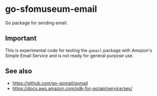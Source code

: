 # go-sfomuseum-email

Go package for sending email.

## Important

This is experimental code for testing the `gomail` package with Amazon's Simple Email Service and is not ready for general purpose use.

## See also

* https://github.com/go-gomail/gomail
* https://docs.aws.amazon.com/sdk-for-go/api/service/ses/